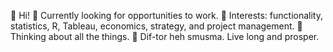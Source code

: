 👋 Hi!
🌱 Currently looking for opportunities to work.
🔭 Interests: functionality, statistics, R, Tableau, economics, strategy, and project management. 
🤔 Thinking about all the things.
👋 Dif-tor heh smusma. Live long and prosper. 

<!--
**CogentBent/CogentBent** is a ✨ _special_ ✨ repository because its `README.md` (this file) appears on your GitHub profile.

Here are some ideas to get you started:

- 🔭 I’m currently working on ...
- 🌱 I’m currently learning ...
- 👯 I’m looking to collaborate on ...
- 🤔 I’m looking for help with ...
- 💬 Ask me about ...
- 📫 How to reach me: ...
- 😄 Pronouns: ...
- ⚡ Fun fact: ...
-->
